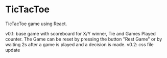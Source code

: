 # TicTacToe
TicTacToe game using React.

v0.1: base game with scoreboard for X/Y winner, Tie and Games Played counter. The Game can be reset by pressing the button "Rest Game" or by waiting 2s after a game is played and a decision is made.
v0.2: css file update
